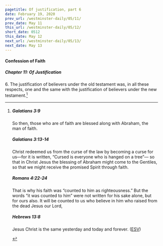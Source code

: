 ```yaml
---
pagetitle: Of justification, part 6
date: February 19, 2020
prev_url: /westminster-daily/05/11/
prev_date: May 11
this_url: /westminster-daily/05/12/
short_date: 0512
this_date: May 12
next_url: /westminster-daily/05/13/
next_date: May 13
---
```


#### Confession of Faith

##### Chapter 11: Of Justification

6\. The justification of believers under the old testament was, in all these respects, one and the same with the justification of believers under the new testament.[^fnref:wcf1]

[^fnref:wcf1]: <div class="esv"><h5>Galatians 3:9</h5> <div class="esv-text"><p id="p48003009.01-1">So then, those who are of faith are blessed along with Abraham, the man of faith.</p> </div><h5>Galatians 3:13-14</h5> <div class="esv-text"><p id="p48003013.01-2">Christ redeemed us from the curse of the law by becoming a curse for us&#8212;for it is written, &#8220;Cursed is everyone who is hanged on a tree&#8221;&#8212; so that in Christ Jesus the blessing of Abraham might come to the Gentiles, so that we might receive the promised Spirit through faith.</p> </div><h5>Romans 4:22-24</h5> <div class="esv-text"><p id="p45004022.01-3">That is why his faith was &#8220;counted to him as righteousness.&#8221; But the words &#8220;it was counted to him&#8221; were not written for his sake alone, but for ours also. It will be counted to us who believe in him who raised from the dead Jesus our Lord,</p> </div><h5>Hebrews 13:8</h5> <div class="esv-text"><p id="p58013008.01-4">Jesus Christ is the same yesterday and today and forever.  (<a href="http://www.esv.org" class="copyright">ESV</a>)</p> </div> </div>

